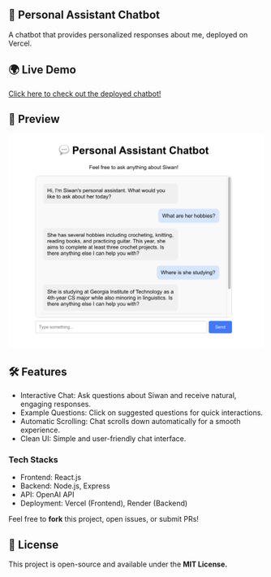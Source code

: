 ## 💬 Personal Assistant Chatbot
A chatbot that provides personalized responses about me, deployed on Vercel.

## 🌍 Live Demo
[Click here to check out the deployed chatbot!](https://personal-assistant-delta-orpin.vercel.app/)

## 📸 Preview
![preview](/assets/image.png)

## 🛠 Features

* Interactive Chat: Ask questions about Siwan and receive natural, engaging responses.
* Example Questions: Click on suggested questions for quick interactions.
* Automatic Scrolling: Chat scrolls down automatically for a smooth experience.
* Clean UI: Simple and user-friendly chat interface.

### Tech Stacks
* Frontend: React.js
* Backend: Node.js, Express
* API: OpenAI API
* Deployment: Vercel (Frontend), Render (Backend)

Feel free to **fork** this project, open issues, or submit PRs!

## 📝 License
This project is open-source and available under the **MIT License.**



